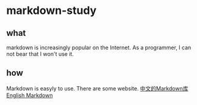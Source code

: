 # markdown-study
## what
markdown is increasingly popular on the Internet. As a programmer, I can not bear that I won't use it.
## how
Markdown is easyly to use. There are some website.
[中文的Markdown库](https://github.com/younghz/Markdown)
[English Markdown](https://github.com/adam-p/markdown-here/wiki/Markdown-Here-Cheatsheet#h4)
